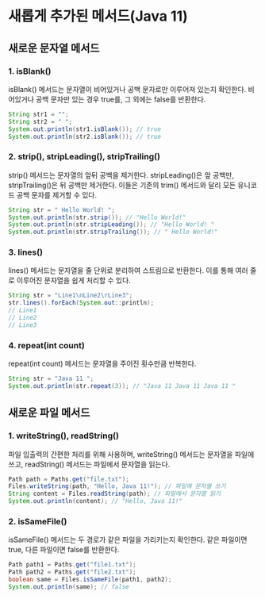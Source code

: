 # 새롭게 추가된 메서드(Java 11)

## 새로운 문자열 메서드

### 1. isBlank()
isBlank() 메서드는 문자열이 비어있거나 공백 문자로만 이루어져 있는지 확인한다. 비어있거나 공백 문자만 있는 경우 true를, 그 외에는 false를 반환한다.
```java
String str1 = "";
String str2 = " ";
System.out.println(str1.isBlank()); // true
System.out.println(str2.isBlank()); // true
```

### 2. strip(), stripLeading(), stripTrailing()
strip() 메서드는 문자열의 앞뒤 공백을 제거한다. stripLeading()은 앞 공백만, stripTrailing()은 뒤 공백만 제거한다. 이들은 기존의 trim() 메서드와 달리 모든 유니코드 공백 문자를 제거할 수 있다.
```java
String str = " Hello World! ";
System.out.println(str.strip()); // "Hello World!"
System.out.println(str.stripLeading()); // "Hello World! "
System.out.println(str.stripTrailing()); // " Hello World!"
```

### 3. lines()
lines() 메서드는 문자열을 줄 단위로 분리하여 스트림으로 반환한다. 이를 통해 여러 줄로 이루어진 문자열을 쉽게 처리할 수 있다.
```java
String str = "Line1\nLine2\rLine3";
str.lines().forEach(System.out::println);
// Line1 
// Line2
// Line3
```

### 4. repeat(int count)
repeat(int count) 메서드는 문자열을 주어진 횟수만큼 반복한다.
```java
String str = "Java 11 ";
System.out.println(str.repeat(3)); // "Java 11 Java 11 Java 11 "
```

## 새로운 파일 메서드

### 1. writeString(), readString()
파일 입출력의 간편한 처리를 위해 사용하며, writeString() 메서드는 문자열을 파일에 쓰고, readString() 메서드는 파일에서 문자열을 읽는다.
```java
Path path = Paths.get("file.txt");
Files.writeString(path, "Hello, Java 11!"); // 파일에 문자열 쓰기
String content = Files.readString(path); // 파일에서 문자열 읽기
System.out.println(content); // "Hello, Java 11!"
```

### 2. isSameFile()
isSameFile() 메서드는 두 경로가 같은 파일을 가리키는지 확인한다. 같은 파일이면 true, 다른 파일이면 false를 반환한다.
```java
Path path1 = Paths.get("file1.txt");
Path path2 = Paths.get("file2.txt");
boolean same = Files.isSameFile(path1, path2);
System.out.println(same); // false
```
